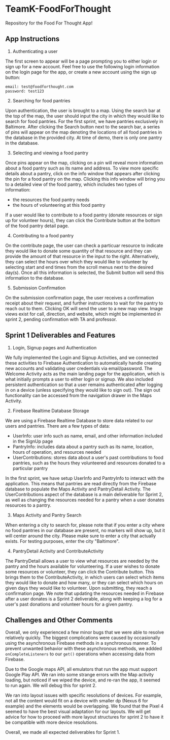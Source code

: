 # TeamK-FoodForThought
Repository for the Food For Thought App!


## App Instructions
1. Authenticating a user <br>

The first screen to appear will be a page prompting you to either login or sign up for a new account. Feel free to use the following login information on the login page for the app, or create a new account using the sign up button:
```
email: test@foodforthought.com
password: test123
```
2. Searching for food pantries <br> 

Upon authentication, the user is brought to a map. Using the search bar at the top of the map, the user should input the city in which they would like to search for food pantries. For the first sprint, we have pantries exclusively in Baltimore. After clicking the Search button next to the search bar, a series of pins will appear on the map denoting the locations of all food pantries in the database in the provided city. At time of demo, there is only one pantry in the database.

3. Selecting and viewing a food pantry <br>

Once pins appear on the map, clicking on a pin will reveal more information about a food pantry such as its name and address. To view more specific details about a pantry, click on the info window that appears after clicking the pin for a food pantry on the map. Clicking this info window will bring you to a detailed view of the food pantry, which includes two types of information:
- the resources the food pantry needs 
- the hours of volunteering at this food pantry

If a user would like to contribute to a food pantry (donate resources or sign up for volunteer hours), they can click the Contribute button at the bottom of the food pantry detail page. 

4. Contributing to a food pantry <br>

On the contribute page, the user can check a particuar resource to indicate they would like to donate some quantity of that resource and they can provide the amount of that resource in the input to the right. Alternatively, they can select the hours over which they would like to volunteer by selecting start and end times from the scroll menus next to the desired day(s). Once all this information is selected, the Submit button will send this information to the database. 

5. Submission Confirmation 

On the submission confirmation page, the user receives a confirmation receipt about their request, and further instructions to wait for the pantry to reach out to them. Clicking OK will send the user to a new map view. Image views exist for call, direction, and website, which might be implemented in sprint 2, pending confirmation with TA and professor.

## Sprint 1 Deliverables and Features

1. Login, Signup pages and Authentication

We fully implemented the Login and Signup Activities, and we connected these activities to Firebase Authentication to automatically handle creating new accounts and validating user credentials via email/password. The Welcome Activity acts as the main landing page for the application, which is what initially prompts a user to either login or signup. We also included persistent authentication so that a user remains authenticated after logging in on a device (unless specifying they would like to sign out). The sign out functionality can be accessed from the navigation drawer in the Maps Activity.

2. Firebase Realtime Database Storage

We are using a Firebase Realtime Database to store data related to our users and pantries. There are a few types of data:
- UserInfo: user info such as name, email, and other information included in the SignUp page
- PantryInfo: includes data about a pantry such as its name, location, hours of operation, and resources needed
- UserContributions: stores data about a user's past contributions to food pantries, such as the hours they volunteered and resources donated to a particular pantry

In the first sprint, we have setup UserInfo and PantryInfo to interact with the application. This means that pantries are read directly from the Firebase database to populate the Maps Activity and PantryDetail Activity. The UserContributions aspect of the database is a main deliverable for Sprint 2, as well as changing the resources needed for a pantry when a user donates resources to a pantry. 

3. Maps Activity and Pantry Search

When entering a city to search for, please note that if you enter a city where no food pantries in our database are present, no markers will show up, but it will center around the city. Please make sure to enter a city that actually exists.
For testing purposes, enter the city "Baltimore".

4. PantryDetail Activity and ContributeActivity

The PantryDetail allows a user to view what resources are needed by the pantry and the hours available for volunteering. If a user wishes to donate some resources or volunteer, they can click the Contribute button. This brings them to the ContributeActivity, in which users can select which items they would like to donate and how many, or they can select which hours on given days they would like to volunteer. Upon submitting, they reach a confirmation page. We note that updating the resources needed in Firebase after a user donates is a Sprint 2 deliverable, along with keeping a log for a user's past donations and volunteer hours for a given pantry.

## Challenges and Other Comments
Overall, we only experienced a few minor bugs that we were able to resolve relatively quickly. The biggest complications were caused by occasionally using the asynchronous Firebase methods in a synchronous manner. To prevent unwanted behavior with these asynchronous methods, we addded `onCompleteListeners` to our `get()` operations when accessing data from Firebase. 

Due to the Google maps API, all emulators that run the app must support Google Play API. We ran into some strange errors with the Map activity loading, but noticed if we wiped the device, and re-ran the app, it seemed to run again. We will debug this for sprint 2.

We ran into layout issues with specific resolutions of devices. For example, not all the content would fit on a device with smaller dp (Nexus 6 for example) and the elements would be overlapping. We found that the Pixel 4 seemed to have the best visual adaptation for our layouts. We will get advice for how to proceed with more layout structures for sprint 2 to have it be compatible with more device resolutions. 

Overall, we made all expected deliverables for Sprint 1.

